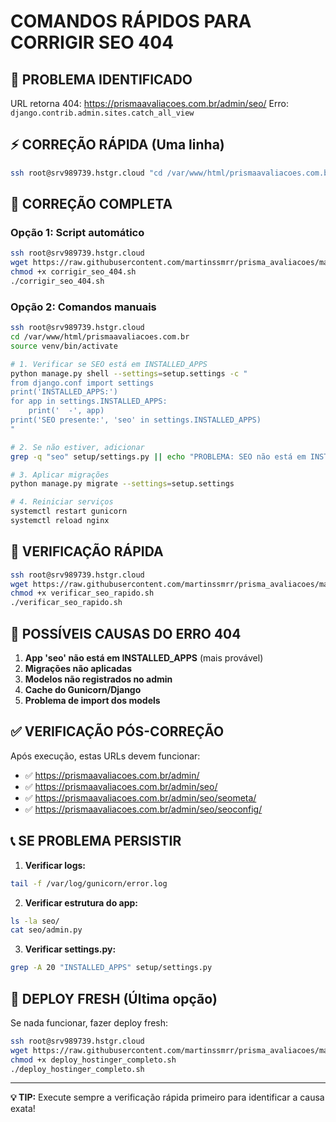 # COMANDOS RÁPIDOS PARA CORRIGIR SEO 404

## 🚨 PROBLEMA IDENTIFICADO
URL retorna 404: https://prismaavaliacoes.com.br/admin/seo/
Erro: `django.contrib.admin.sites.catch_all_view`

## ⚡ CORREÇÃO RÁPIDA (Uma linha)

```bash
ssh root@srv989739.hstgr.cloud "cd /var/www/html/prismaavaliacoes.com.br && source venv/bin/activate && python manage.py shell --settings=setup.settings -c \"from django.conf import settings; print('SEO em INSTALLED_APPS:', 'seo' in settings.INSTALLED_APPS)\" && systemctl restart gunicorn"
```

## 🔧 CORREÇÃO COMPLETA

### Opção 1: Script automático
```bash
ssh root@srv989739.hstgr.cloud
wget https://raw.githubusercontent.com/martinssmrr/prisma_avaliacoes/master/corrigir_seo_404.sh
chmod +x corrigir_seo_404.sh
./corrigir_seo_404.sh
```

### Opção 2: Comandos manuais
```bash
ssh root@srv989739.hstgr.cloud
cd /var/www/html/prismaavaliacoes.com.br
source venv/bin/activate

# 1. Verificar se SEO está em INSTALLED_APPS
python manage.py shell --settings=setup.settings -c "
from django.conf import settings
print('INSTALLED_APPS:')
for app in settings.INSTALLED_APPS:
    print('  -', app)
print('SEO presente:', 'seo' in settings.INSTALLED_APPS)
"

# 2. Se não estiver, adicionar
grep -q "seo" setup/settings.py || echo "PROBLEMA: SEO não está em INSTALLED_APPS"

# 3. Aplicar migrações
python manage.py migrate --settings=setup.settings

# 4. Reiniciar serviços
systemctl restart gunicorn
systemctl reload nginx
```

## 🧪 VERIFICAÇÃO RÁPIDA

```bash
ssh root@srv989739.hstgr.cloud
wget https://raw.githubusercontent.com/martinssmrr/prisma_avaliacoes/master/verificar_seo_rapido.sh
chmod +x verificar_seo_rapido.sh
./verificar_seo_rapido.sh
```

## 🎯 POSSÍVEIS CAUSAS DO ERRO 404

1. **App 'seo' não está em INSTALLED_APPS** (mais provável)
2. **Migrações não aplicadas**
3. **Modelos não registrados no admin**
4. **Cache do Gunicorn/Django**
5. **Problema de import dos models**

## ✅ VERIFICAÇÃO PÓS-CORREÇÃO

Após execução, estas URLs devem funcionar:
- ✅ https://prismaavaliacoes.com.br/admin/
- ✅ https://prismaavaliacoes.com.br/admin/seo/
- ✅ https://prismaavaliacoes.com.br/admin/seo/seometa/
- ✅ https://prismaavaliacoes.com.br/admin/seo/seoconfig/

## 📞 SE PROBLEMA PERSISTIR

1. **Verificar logs:**
```bash
tail -f /var/log/gunicorn/error.log
```

2. **Verificar estrutura do app:**
```bash
ls -la seo/
cat seo/admin.py
```

3. **Verificar settings.py:**
```bash
grep -A 20 "INSTALLED_APPS" setup/settings.py
```

## 🚀 DEPLOY FRESH (Última opção)

Se nada funcionar, fazer deploy fresh:
```bash
ssh root@srv989739.hstgr.cloud
wget https://raw.githubusercontent.com/martinssmrr/prisma_avaliacoes/master/deploy_hostinger_completo.sh
chmod +x deploy_hostinger_completo.sh
./deploy_hostinger_completo.sh
```

---

**💡 TIP:** Execute sempre a verificação rápida primeiro para identificar a causa exata!
